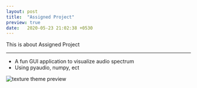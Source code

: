 ```yaml
---
layout: post
title:  "Assigned Project"
preview: true
date:   2020-05-23 21:02:38 +0530
---
```

This is about Assigned Project<br>



<hr/>

- A fun GUI application to visualize audio spectrum
- Using pyaudio, numpy, ect


![texture theme preview](https://cdn.pixabay.com/photo/2013/07/12/18/17/equalizer-153212_960_720.png)
